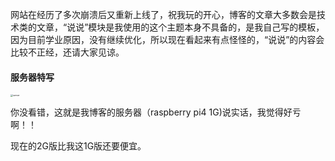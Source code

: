   网站在经历了多次崩溃后又重新上线了，祝我玩的开心，博客的文章大多数会是技术类的文章，“说说”模块是我使用的这个主题本身不具备的，是我自己写的模板，因为目前学业原因，没有继续优化，所以现在看起来有点怪怪的，“说说”的内容会比较不正经，还请大家见谅。

#### 服务器特写

<img src="http://liuchengblog.top/wp-content/uploads/2020/04/server-scaled.jpg" alt="server" style="zoom: 25%;" />

   你没看错，这就是我博客的服务器（raspberry pi4 1G)说实话，我觉得好亏啊！！

现在的2G版比我这1G版还要便宜。

